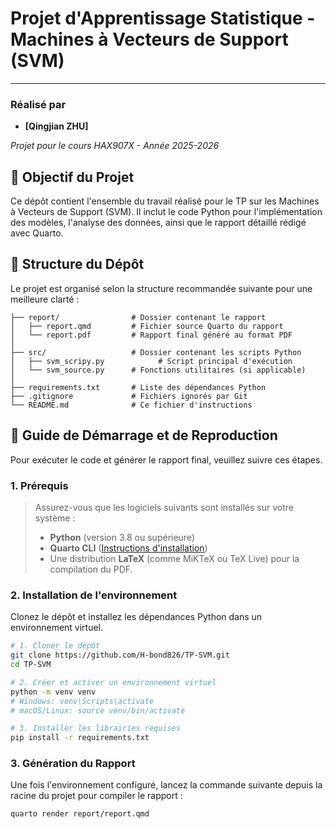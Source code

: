 # Projet d'Apprentissage Statistique - Machines à Vecteurs de Support (SVM)

---

### Réalisé par
*   **[Qingjian ZHU]**

*Projet pour le cours HAX907X - Année 2025-2026*

## 🎯 Objectif du Projet

Ce dépôt contient l'ensemble du travail réalisé pour le TP sur les Machines à Vecteurs de Support (SVM). Il inclut le code Python pour l'implémentation des modèles, l'analyse des données, ainsi que le rapport détaillé rédigé avec Quarto.

## 📂 Structure du Dépôt

Le projet est organisé selon la structure recommandée suivante pour une meilleure clarté :
```
├── report/                # Dossier contenant le rapport
│   ├── report.qmd         # Fichier source Quarto du rapport
│   └── report.pdf         # Rapport final généré au format PDF
│
├── src/                   # Dossier contenant les scripts Python
│   ├── svm_scripy.py            # Script principal d'exécution
│   └── svm_source.py      # Fonctions utilitaires (si applicable)
│
├── requirements.txt       # Liste des dépendances Python
├── .gitignore             # Fichiers ignorés par Git
└── README.md              # Ce fichier d'instructions
```

## 🚀 Guide de Démarrage et de Reproduction

Pour exécuter le code et générer le rapport final, veuillez suivre ces étapes.

### 1. Prérequis
> Assurez-vous que les logiciels suivants sont installés sur votre système :
> - **Python** (version 3.8 ou supérieure)
> - **Quarto CLI** ([Instructions d'installation](https://quarto.org/docs/get-started/))
> - Une distribution **LaTeX** (comme MiKTeX ou TeX Live) pour la compilation du PDF.

### 2. Installation de l'environnement

Clonez le dépôt et installez les dépendances Python dans un environnement virtuel.
```bash
# 1. Cloner le dépôt
git clone https://github.com/H-bond826/TP-SVM.git
cd TP-SVM

# 2. Créer et activer un environnement virtuel
python -m venv venv
# Windows: venv\Scripts\activate
# macOS/Linux: source venv/bin/activate

# 3. Installer les librairies requises
pip install -r requirements.txt
```

### 3. Génération du Rapport

Une fois l'environnement configuré, lancez la commande suivante depuis la racine du projet pour compiler le rapport :
```bash
quarto render report/report.qmd
```
